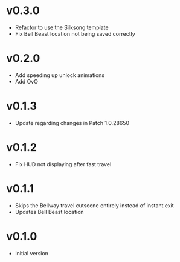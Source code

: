 # v0.3.0

- Refactor to use the Silksong template
- Fix Bell Beast location not being saved correctly

# v0.2.0

- Add speeding up unlock animations
- Add OvO

# v0.1.3

- Update regarding changes in Patch 1.0.28650

# v0.1.2

- Fix HUD not displaying after fast travel

# v0.1.1

- Skips the Bellway travel cutscene entirely instead of instant exit
- Updates Bell Beast location

# v0.1.0

- Initial version

